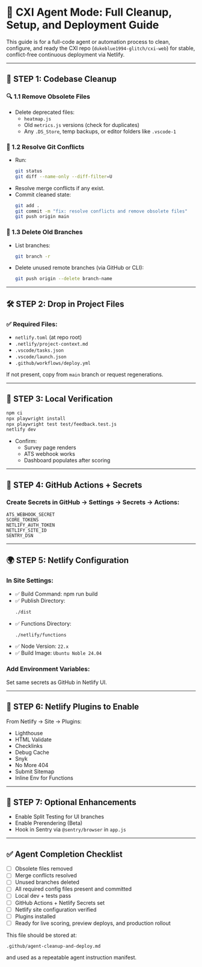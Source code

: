 # 🤖 CXI Agent Mode: Full Cleanup, Setup, and Deployment Guide

This guide is for a full-code agent or automation process to clean, configure, and ready the CXI repo (`dukeblue1994-glitch/cxi-web`) for stable, conflict-free continuous deployment via Netlify.

---

## 🧹 STEP 1: Codebase Cleanup

### 🔍 1.1 Remove Obsolete Files
- Delete deprecated files:
  - `heatmap.js`
  - Old `metrics.js` versions (check for duplicates)
  - Any `.DS_Store`, temp backups, or editor folders like `.vscode-1`

### 🧹 1.2 Resolve Git Conflicts
- Run:
  ```bash
  git status
  git diff --name-only --diff-filter=U
  ```
- Resolve merge conflicts if any exist.
- Commit cleaned state:
  ```bash
  git add .
  git commit -m "fix: resolve conflicts and remove obsolete files"
  git push origin main
  ```

### 🔀 1.3 Delete Old Branches
- List branches:
  ```bash
  git branch -r
  ```
- Delete unused remote branches (via GitHub or CLI):
  ```bash
  git push origin --delete branch-name
  ```

---

## 🛠 STEP 2: Drop in Project Files

### ✅ Required Files:
- `netlify.toml` (at repo root)
- `.netlify/project-context.md`
- `.vscode/tasks.json`
- `.vscode/launch.json`
- `.github/workflows/deploy.yml`

If not present, copy from `main` branch or request regenerations.

---

## 🧪 STEP 3: Local Verification

```bash
npm ci
npx playwright install
npx playwright test test/feedback.test.js
netlify dev
```
- Confirm:
  - Survey page renders
  - ATS webhook works
  - Dashboard populates after scoring

---

## 🔧 STEP 4: GitHub Actions + Secrets

### Create Secrets in GitHub → Settings → Secrets → Actions:
```
ATS_WEBHOOK_SECRET
SCORE_TOKENS
NETLIFY_AUTH_TOKEN
NETLIFY_SITE_ID
SENTRY_DSN
```

---

## 🌍 STEP 5: Netlify Configuration

### In Site Settings:
- ✅ Build Command:
  npm run build
- ✅ Publish Directory:
  ```bash
  ./dist
  ```
- ✅ Functions Directory:
  ```bash
  ./netlify/functions
  ```
- ✅ Node Version: `22.x`
- ✅ Build Image: `Ubuntu Noble 24.04`

### Add Environment Variables:
Set same secrets as GitHub in Netlify UI.

---

## 🧩 STEP 6: Netlify Plugins to Enable
From Netlify → Site → Plugins:
- Lighthouse
- HTML Validate
- Checklinks
- Debug Cache
- Snyk
- No More 404
- Submit Sitemap
- Inline Env for Functions

---

## 🔬 STEP 7: Optional Enhancements
- Enable Split Testing for UI branches
- Enable Prerendering (Beta)
- Hook in Sentry via `@sentry/browser` in `app.js`

---

## ✅ Agent Completion Checklist

- [ ] Obsolete files removed
- [ ] Merge conflicts resolved
- [ ] Unused branches deleted
- [ ] All required config files present and committed
- [ ] Local dev + tests pass
- [ ] GitHub Actions + Netlify Secrets set
- [ ] Netlify site configuration verified
- [ ] Plugins installed
- [ ] Ready for live scoring, preview deploys, and production rollout

This file should be stored at:
```
.github/agent-cleanup-and-deploy.md
```
and used as a repeatable agent instruction manifest.
